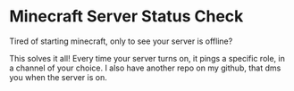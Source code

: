 # Minecraft Server Status Check
 Tired of starting minecraft, only to see your server is offline?

 This solves it all! Every time your server turns on, it pings a specific role, in a channel of your choice. 
 I also have another repo on my github, that dms you when the server is on.